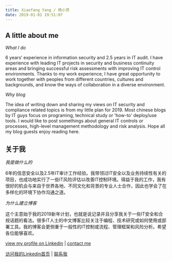 ```yaml
---
title: Xiaofang Yang / 杨小芳
date: 2019-01-01 19:51:07
---
```


## A little about me ##

*What I do*

6 years’ experience in information security and 2.5 years in IT audit. I have experience with leading IT projects in security and business continuity areas and bringing successful risk assessments with improving IT control environments. Thanks to my work experience, I have great opportunity to work together with peoples from different countries, cultures and backgrounds, and know the ways of collaboration in a diverse environment. 

*Why blog*

The idea of writing down and sharing my views on IT security and compliance related topics is from my little plan for 2019. Most chinese blogs by IT guys focus on programing, technical study or 'how-to' deploy/use tools. I would like to post somethings about general IT controls or processes, high-level management methodology and risk analysis. Hope all my blog guests enjoy reading here. 

## 关于我 ##

*我是做什么的*

6年的信息安全以及2.5年IT审计工作经验。我带领过IT安全以及业务持续性有关的项目，也成功地实行了一些IT风险评估以改善IT控制环境。得益于我的工作，我有很好的机会与来自于世界各地、不同文化和背景的专业人士合作，因此也学会了在多样化的环境下协作沟通之道。

*为什么建立博客*

这个主意始于我的2019新年计划，也就是说记录并且分享我关于一些IT安全和合规话题的看法。很多IT人士的中文博客比较关注于编程、技术研究或如何使用或部署工具。我的博客会更侧重于一般性的IT控制或流程、管理框架和风险分析。希望各位能够喜欢。



[view my profile on Linkedin](www.linkedin.com/in/xiaofang-yang) | [contact me](mail:yangxfang@yahoo.com)

[访问我的Linkedin首页](www.linkedin.com/in/xiaofang-yang) | [联系我](mail:yangxfang@yahoo.com)

